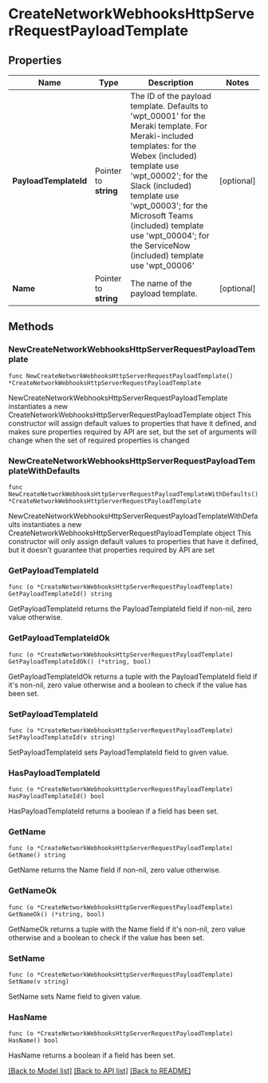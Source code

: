 # CreateNetworkWebhooksHttpServerRequestPayloadTemplate

## Properties

Name | Type | Description | Notes
------------ | ------------- | ------------- | -------------
**PayloadTemplateId** | Pointer to **string** | The ID of the payload template. Defaults to &#39;wpt_00001&#39; for the Meraki template. For Meraki-included templates: for the Webex (included) template use &#39;wpt_00002&#39;; for the Slack (included) template use &#39;wpt_00003&#39;; for the Microsoft Teams (included) template use &#39;wpt_00004&#39;; for the ServiceNow (included) template use &#39;wpt_00006&#39; | [optional] 
**Name** | Pointer to **string** | The name of the payload template. | [optional] 

## Methods

### NewCreateNetworkWebhooksHttpServerRequestPayloadTemplate

`func NewCreateNetworkWebhooksHttpServerRequestPayloadTemplate() *CreateNetworkWebhooksHttpServerRequestPayloadTemplate`

NewCreateNetworkWebhooksHttpServerRequestPayloadTemplate instantiates a new CreateNetworkWebhooksHttpServerRequestPayloadTemplate object
This constructor will assign default values to properties that have it defined,
and makes sure properties required by API are set, but the set of arguments
will change when the set of required properties is changed

### NewCreateNetworkWebhooksHttpServerRequestPayloadTemplateWithDefaults

`func NewCreateNetworkWebhooksHttpServerRequestPayloadTemplateWithDefaults() *CreateNetworkWebhooksHttpServerRequestPayloadTemplate`

NewCreateNetworkWebhooksHttpServerRequestPayloadTemplateWithDefaults instantiates a new CreateNetworkWebhooksHttpServerRequestPayloadTemplate object
This constructor will only assign default values to properties that have it defined,
but it doesn't guarantee that properties required by API are set

### GetPayloadTemplateId

`func (o *CreateNetworkWebhooksHttpServerRequestPayloadTemplate) GetPayloadTemplateId() string`

GetPayloadTemplateId returns the PayloadTemplateId field if non-nil, zero value otherwise.

### GetPayloadTemplateIdOk

`func (o *CreateNetworkWebhooksHttpServerRequestPayloadTemplate) GetPayloadTemplateIdOk() (*string, bool)`

GetPayloadTemplateIdOk returns a tuple with the PayloadTemplateId field if it's non-nil, zero value otherwise
and a boolean to check if the value has been set.

### SetPayloadTemplateId

`func (o *CreateNetworkWebhooksHttpServerRequestPayloadTemplate) SetPayloadTemplateId(v string)`

SetPayloadTemplateId sets PayloadTemplateId field to given value.

### HasPayloadTemplateId

`func (o *CreateNetworkWebhooksHttpServerRequestPayloadTemplate) HasPayloadTemplateId() bool`

HasPayloadTemplateId returns a boolean if a field has been set.

### GetName

`func (o *CreateNetworkWebhooksHttpServerRequestPayloadTemplate) GetName() string`

GetName returns the Name field if non-nil, zero value otherwise.

### GetNameOk

`func (o *CreateNetworkWebhooksHttpServerRequestPayloadTemplate) GetNameOk() (*string, bool)`

GetNameOk returns a tuple with the Name field if it's non-nil, zero value otherwise
and a boolean to check if the value has been set.

### SetName

`func (o *CreateNetworkWebhooksHttpServerRequestPayloadTemplate) SetName(v string)`

SetName sets Name field to given value.

### HasName

`func (o *CreateNetworkWebhooksHttpServerRequestPayloadTemplate) HasName() bool`

HasName returns a boolean if a field has been set.


[[Back to Model list]](../README.md#documentation-for-models) [[Back to API list]](../README.md#documentation-for-api-endpoints) [[Back to README]](../README.md)


